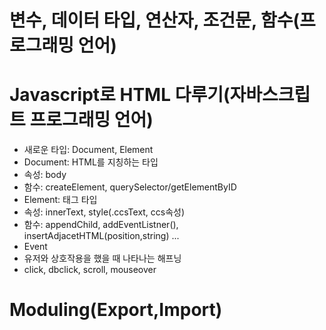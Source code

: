 # 변수, 데이터 타입, 연산자, 조건문, 함수(프로그래밍 언어)

# Javascript로 HTML 다루기(자바스크립트 프로그래밍 언어)

- 새로운 타입: Document, Element
- Document: HTML를 지칭하는 타입
- 속성: body
- 함수: createElement, querySelector/getElementByID
- Element: 태그 타입
- 속성: innerText, style(.ccsText, ccs속성)
- 함수: appendChild, addEventListner(), insertAdjacetHTML(position,string) ...
- Event
- 유저와 상호작용을 했을 때 나타나는 해프닝
- click, dbclick, scroll, mouseover

# Moduling(Export,Import)
